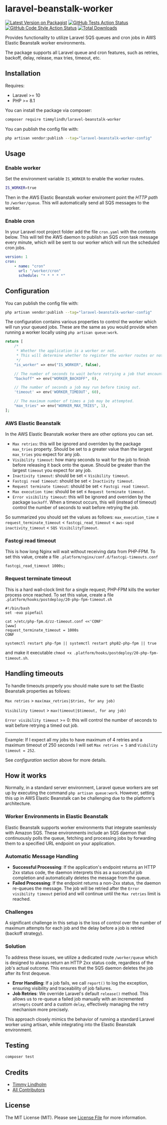 # laravel-beanstalk-worker

[![Latest Version on Packagist](https://img.shields.io/packagist/v/timmylindh/laravel-beanstalk-worker.svg?style=flat-square)](https://packagist.org/packages/timmylindh/laravel-beanstalk-worker)
[![GitHub Tests Action Status](https://img.shields.io/github/actions/workflow/status/timmylindh/laravel-beanstalk-worker/run-tests.yml?branch=main&label=tests&style=flat-square)](https://github.com/timmylindh/laravel-beanstalk-worker/actions?query=workflow%3Arun-tests+branch%3Amain)
[![GitHub Code Style Action Status](https://img.shields.io/github/actions/workflow/status/timmylindh/laravel-beanstalk-worker/check-code-formatting.yml?branch=main&label=code%20style&style=flat-square)](https://github.com/timmylindh/laravel-beanstalk-worker/actions?query=workflow%3A"Fix+PHP+code+style+issues"+branch%3Amain)
[![Total Downloads](https://img.shields.io/packagist/dt/timmylindh/laravel-beanstalk-worker.svg?style=flat-square)](https://packagist.org/packages/timmylindh/laravel-beanstalk-worker)

Provides functionality to utilize Laravel SQS queues and cron jobs in AWS Elastic Beanstalk worker environments.

The package supports all Laravel queue and cron features, such as retries, backoff, delay, release, max tries, timeout, etc.

## Installation

Requires:

-   Laravel >= 10
-   PHP >= 8.1

You can install the package via composer:

```bash
composer require timmylindh/laravel-beanstalk-worker
```

You can publish the config file with:

```bash
php artisan vendor:publish --tag="laravel-beanstalk-worker-config"
```

## Usage

### Enable worker

Set the environment variable `IS_WORKER` to enable the worker routes.

```bash
IS_WORKER=true
```

Then in the AWS Elastic Beanstalk worker enviroment point the _HTTP path_ to `/worker/queue`. This will automatically send all SQS messages to the worker.

### Enable cron

In your Laravel root project folder add the file `cron.yaml` with the contents below. This will tell the AWS daemon to publish an SQS cron task message every minute, which will be sent to our worker which will run the scheduled cron jobs.

```yaml
version: 1
cron:
    - name: "cron"
      url: "/worker/cron"
      schedule: "* * * * *"
```

## Configuration

You can publish the config file with:

```bash
php artisan vendor:publish --tag="laravel-beanstalk-worker-config"
```

The configuration contains various properties to control the worker which will run your queued jobs. These are the same as you would provide when running a worker locally using `php artisan queue:work`.

```php
return [
    /*
     * Whether the application is a worker or not.
     * This will determine whether to register the worker routes or not.
     */
    "is_worker" => env("IS_WORKER", false),

    // The number of seconds to wait before retrying a job that encountered an uncaught exception.
    "backoff" => env("WORKER_BACKOFF", 0),

    // The number of seconds a job may run before timing out.
    'timeout' => env('WORKER_TIMEOUT', 60),

    // The maximum number of times a job may be attempted.
    "max_tries" => env("WORKER_MAX_TRIES", 1),
];
```

### AWS Elastic Beanstalk

In the AWS Elastic Beanstalk worker there are other options you can set.

-   `Max retries`: this will be ignored and overriden by the package `max_tries` property. Should be set to a greater value than the largest `max_tries` you expect for any job.
-   `Visibility timeout`: how many seconds to wait for the job to finish before releasing it back onto the queue. Should be greater than the largest `timeout` you expect for any job.
-   `Inactivity timeout`: should be set < `Visibility timeout`.
-   `Fastcgi read timeout`: should be set < `Inactivity timeout`. 
-   `Request terminate timeout`: should be set < `Fastcgi read timeout`. 
-   `Max execution time`: should be set ≤ `Request terminate timeout`.
-   `Error visibility timeout`: this will be ignored and overriden by the package `backoff`. When a timeout occurs, this will (instead of timeout) control the number of seconds to wait before retrying the job.

So summarized you should set the values as follows: `max_execution_time` ≤ `request_terminate_timeout` < `fastcgi_read_timeout` < `aws-sqsd inactivity_timeout` < `SQS VisibilityTimeout`.

### Fastcgi read timeout

This is how long Nginx will wait without receiving data from PHP‑FPM. To set this value, create a file `.platform/nginx/conf.d/fastcgi-timeouts.conf`

```
fastcgi_read_timeout 1000s;
```

### Request terminate timeout

This is a hard wall‑clock limit for a single request; PHP‑FPM kills the worker process once reached. To set this value, create a file `.platform/hooks/postdeploy/20-php-fpm-timeout.sh`

```
#!/bin/bash
set -euo pipefail

cat >/etc/php-fpm.d/zz-timeout.conf <<'CONF'
[www]
request_terminate_timeout = 1000s
CONF

systemctl restart php-fpm || systemctl restart php82-php-fpm || true
```

and make it executable `chmod +x .platform/hooks/postdeploy/20-php-fpm-timeout.sh`.

## Handling timeouts

To handle timeouts properly you should make sure to set the Elastic Beanstalk properties as follows:

`Max retries` > `max(max_retries|$tries, for any job)`

`Visibility timeout` > `max(timeout|$timeout, for any job)`

`Error visibility timeout` >= 0: this will control the number of seconds to wait before retrying a timed out job.

<hr />

Example: If I expect all my jobs to have maximum of 4 retries and a maximum timeout of 250 seconds I will set `Max retries = 5` and `Visbility timeout = 252`.

See *configuration* section above for more details.

## How it works

Normally, in a standard server environment, Laravel queue workers are set up by executing the command `php artisan queue:work`. However, setting this up in AWS Elastic Beanstalk can be challenging due to the platform's architecture.

### Worker Environments in Elastic Beanstalk

Elastic Beanstalk supports worker environments that integrate seamlessly with Amazon SQS. These environments include an SQS daemon that continuously polls the queue, fetching and processing jobs by forwarding them to a specified URL endpoint on your application.

### Automatic Message Handling

-   **Successful Processing**: If the application's endpoint returns an HTTP 2xx status code, the daemon interprets this as a successful job completion and automatically deletes the message from the queue.
-   **Failed Processing**: If the endpoint returns a non-2xx status, the daemon re-queues the message. The job will be retried after the `Error visibility timeout` period and will continue until the `Max retries` limit is reached.

### Challenges

A significant challenge in this setup is the loss of control over the number of maximum attempts for each job and the delay before a job is retried (backoff strategy).

### Solution

To address these issues, we utilize a dedicated route `/worker/queue` which is designed to always return an HTTP 2xx status code, regardless of the job's actual outcome. This ensures that the SQS daemon deletes the job after its first dequeue.

-   **Error Handling**: If a job fails, we call `report()` to log the exception, ensuring visibility and traceability of job failures.
-   **Job Retries**: We override Laravel's default `release()` method. This allows us to re-queue a failed job manually with an incremented `attempts` count and a custom `delay`, effectively managing the retry mechanism more precisely.

This approach closely mimics the behavior of running a standard Laravel worker using artisan, while integrating into the Elastic Beanstalk environment.

## Testing

```bash
composer test
```

## Credits

-   [Timmy Lindholm](https://github.com/timmylindh)
-   [All Contributors](../../contributors)

## License

The MIT License (MIT). Please see [License File](LICENSE.md) for more information.
